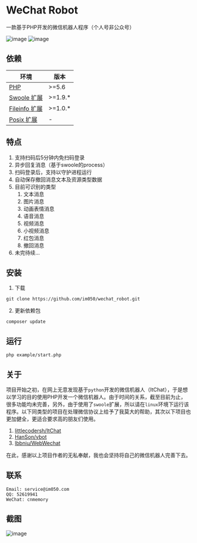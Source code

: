# WeChat Robot
一款基于PHP开发的微信机器人程序（个人号非公众号）

![image](https://img.shields.io/badge/PHP-5.6-orange.svg?style=flat)
![image](https://img.shields.io/badge/license-MIT-green.svg?style=flat)

## 依赖

| 环境          | 版本           |
| ------------- | ------------- |
| [PHP](http://www.php.net)           | \>=5.6 | 
| [Swoole 扩展](http://www.swoole.com/)    | \>=1.9.*      |
| [Fileinfo 扩展](http://php.net/manual/en/book.fileinfo.php)  | \>=1.0.*      |
| [Posix 扩展](http://www.php.net/manual/en/book.posix.php)     | -             |

## 特点

1. 支持扫码后5分钟内免扫码登录
2. 异步回复消息（基于swoole的process）
3. 扫码登录后，支持以守护进程运行
4. 自动保存撤回消息文本及资源类型数据
5. 目前可识别的类型
    1. 文本消息
    2. 图片消息
    3. 动画表情消息
    4. 语音消息
    5. 视频消息
    6. 小视频消息
    7. 红包消息
    8. 撤回消息
5. 未完待续...

## 安装

1. 下载
```
git clone https://github.com/im050/wechat_robot.git
```
2. 更新依赖包
```
composer update
```

## 运行
```
php example/start.php
```

## 关于

项目开始之初，在网上无意发现基于`python`开发的微信机器人（ItChat），于是想以学习的目的使用PHP开发一个微信机器人。由于时间的关系，截至目前为止，很多功能均未完善，另外，由于使用了`swoole`扩展，所以请在`linux`环境下运行该程序。以下同类型的项目在处理微信协议上给予了我莫大的帮助，其次以下项目也更加健全，更适合要求高的朋友们使用。

1. [littlecodersh/ItChat](https://github.com/littlecodersh/ItChat) 
2. [HanSon/vbot](https://github.com/HanSon/vbot) 
3. [lbbniu/WebWechat](https://github.com/lbbniu/WebWechat) 

在此，感谢以上项目作者的无私奉献，我也会坚持将自己的微信机器人完善下去。

## 联系

    Email: service@im050.com
    QQ: 52619941
    WeChat: cnmemory

## 截图

 ![image](https://github.com/im050/wechat_robot/raw/master/screenshots/screenshot.png)